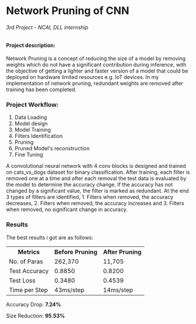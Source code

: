 <h1>Network Pruning of CNN</h1>
<h6>3rd Project - NCAI, DLL internship</h6>

<h4>Project description:</h4>
<p>Network Pruning is a concept of reducing the size of a model by removing weights which do not have a significant contribution during inference, with the objective of getting a lighter and faster version of a model that could be deployed on hardware limited resources e.g. IoT devices. In my implementation of network pruning, redundant weights are removed after training has been completed.</p>


<h3>Project Workflow:</h3>
<ol>
  <li>Data Loading</li>
  <li>Model design</li>
  <li>Model Training</li>
  <li>Filters Identification</li>
  <li>Pruning</li>
  <li>Pruned Model's reconstruction</li>
  <li>Fine Tuning</li>
</ol>

<p>A convolutional neural network with 4 conv blocks is designed and trained on cats_vs_dogs dataset for binary classification. After training, each filter is removed one at a time and after each removal the test data is evaluated by the model to determine the accuracy change. If the accuracy has not changed by a significant value, the filter is marked as redundant. At the end 3 types of filters are identified, 1. Filters when removed, the accuracy decreases, 2. Filters when removed, the accuracy increases and 3. Filters when removed, no significant change in accuracy.</p>

<h3>Results</h3>
<p>The best results i got are as follows:</p>
<table>
  <tr>
    <th>Metrics</th>
    <th>Before Pruning</th>
    <th>After Pruning</th>
  </tr>
  <tr>
    <td>No. of Paras</td>
    <td>262,370</td>
    <td>11,705</td>
  </tr>
  <tr>
    <td>Test Accuracy</td>
    <td>0.8850</td>
    <td>0.8200</td>
  </tr>
  <tr>
    <td>Test Loss</td>
    <td>0.3480</td>
    <td>0.4539</td>
  </tr>
  <tr>
    <td>Time per Step</td>
    <td>43ms/step</td>
    <td>14ms/step</td>
  </tr>
</table>

<p>Accuracy Drop: <b>7.24%</b></p>
<p>Size Reduction: <b>95.53%</b></p>
